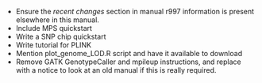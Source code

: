 - Ensure the *recent changes* section in manual r997 information is present elsewhere in this manual.
- Include MPS quickstart
- Write a SNP chip quickstart
- Write tutorial for PLINK
- Mention plot_genome_LOD.R script and have it available to download
- Remove GATK GenotypeCaller and mpileup instructions, and replace with a notice to look at an old manual if this is really required.

